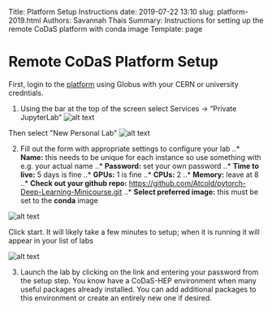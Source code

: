 Title: Platform Setup Instructions date: 2019-07-22 13:10 slug: platform-2019.html Authors: Savannah Thais Summary: Instructions for setting up the remote CoDaS platform with conda image Template: page

# Remote CoDaS Platform Setup

First, login to the [platform](https://ml-front.nautilus.optiputer.net) using Globus with your CERN or university credntials.

1. Using the bar at the top of the screen select Services -> “Private JupyterLab”
![alt text]({filename}/images/setup_1.png)

Then select "New Personal Lab"
![alt text]({filename}/images/setup_2.png)

2. Fill out the form with appropriate settings to configure your lab
..* **Name:** this needs to be unique for each instance so use something with e.g. your actual name
..* **Password:** set your own password
..* **Time to live:** 5 days is fine
..* **GPUs:** 1 is fine
..* **CPUs:** 2
..* **Memory:** leave at 8
..* **Check out your github repo:** https://github.com/Atcold/pytorch-Deep-Learning-Minicourse.git
..* **Select preferred image:** this must be set to the **conda** image

![alt text]({filename}/images/setup_3.png)

Click start. It will likely take a few minutes to setup; when it is running it will appear in your list of labs

![alt text]({filename}/images/setup_4.png)

3. Launch the lab by clicking on the link and entering your password from the setup step. You know have a CoDaS-HEP environment when many useful packages already installed. You can add additional packages to this environment or create an entirely new one if desired.